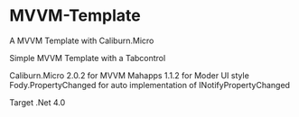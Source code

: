 # MVVM-Template
A MVVM Template with Caliburn.Micro

Simple MVVM Template with a Tabcontrol

Caliburn.Micro 2.0.2 for MVVM
Mahapps 1.1.2 for Moder UI style
Fody.PropertyChanged for auto implementation of INotifyPropertyChanged

Target .Net 4.0
